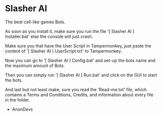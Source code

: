 # Slasher AI
The best cell-like games Bots.

As soon as you install it, make sure you run the file '[ Slasher AI ] Installer.bat' else the console will just crash.

Make sure you that have the User Script in Tampermonkey, just paste the content of '[ Slasher AI ] UserScript.txt' to Tampermonkey.

Now you can go to '[ Slasher AI ] Config.bat' and set-up the bots name and the maximum amount of Bots.

Then you can simply run '[ Slasher AI ] Run.bat' and click on the GUI to start the bots.

And last but not least make, sure you read the 'Read-me.txt' file, which contains a Terms and Conditions, Credits, and information about every file in the folder.

- AnonDevs
